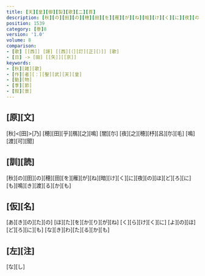 ```yaml
---
title: [天][皇][御][製][歌][二][首]
description: [秋][の][田][の][穂][田][を][雁][が][ね][暗][け][く][に][夜][の][ほ][ど][ろ][に][も][鳴][き][渡][る][か][も]
position: 1539
category: [巻]8
version: '1.0'
volume: 8
comparison:
- [歌] [[西]] [謌] [[西][（][訂][正][）]] [歌]
- [日] -> [田] [[矢]][[京]]
keywords:
- [秋][雑][歌]
- [作][者][：][聖][武][天][皇]
- [動][物]
- [季][節]
- [叙][景]
---
```


## [原][文]

[秋]<[田]>[乃] [穂][田][乎][鴈][之][鳴] [闇][尓] [夜][之][穂][杼][呂][尓][毛] [鳴][渡][可][聞]

## [訓][読]

[秋][の][田][の][穂][田][を][雁][が][ね][暗][け][く][に][夜][の][ほ][ど][ろ][に][も][鳴][き][渡][る][か][も]

## [仮][名]

[あ][き][の][た][の] [ほ][た][を][か][り][が][ね] [く][ら][け][く][に] [よ][の][ほ][ど][ろ][に][も] [な][き][わ][た][る][か][も]

## [左][注]

[な][し]
